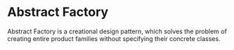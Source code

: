 # Abstract Factory

Abstract Factory is a creational design pattern, which solves the problem of creating entire product families without specifying their concrete classes.
